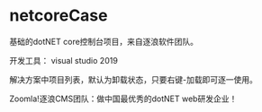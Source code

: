 # netcoreCase
基础的dotNET core控制台项目，来自逐浪软件团队。


开发工具： visual studio 2019

解决方案中项目列表，默认为卸载状态，只要右键-加载即可逐一使用。

Zoomla!逐浪CMS团队：做中国最优秀的dotNET web研发企业！